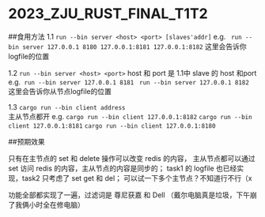 # 2023_ZJU_RUST_FINAL_T1T2

##食用方法
1.1 ```run --bin server <host> <port> [slaves'addr]```  e.g. ``` run --bin server 127.0.0.1 8180 127.0.0.1:8181 127.0.0.1:8182```
这里会告诉你logfile的位置

1.2 ```run --bin server <host> <port>``` host 和 port 是 1.1中 slave 的 host 和port e.g.``` run --bin server 127.0.0.1 8181``` ``` run --bin server 127.0.0.1 8182```
这里会告诉你从节点logfile的位置

1.3 ```cargo run --bin client address```  
主从节点都开 e.g. ```cargo run --bin client 127.0.0.1:8182```  ```cargo run --bin client 127.0.0.1:8181``` ```cargo run --bin client 127.0.0.1:8180```

##预期效果

只有在主节点的 set 和 delete 操作可以改变 redis 的内容， 主从节点都可以通过 set 访问 redis 的内容，主从节点的内容是同步的；
task1 的 logfile 也已经实现，task2 只考虑了 set get 和 del；
可以试一下多个主节点？不知道行不行（x

功能全部都实现了一遍，过滤词是 尊尼获嘉 和 Dell
（戴尔电脑真是垃圾，下午崩了我俩小时全在修电脑）

